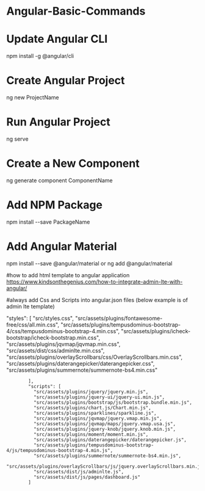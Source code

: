 # Angular-Basic-Commands

# Update Angular CLI
  npm install -g @angular/cli
  
# Create Angular Project
  ng new ProjectName
  
# Run Angular Project
  ng serve 
  
# Create a New Component 
  ng generate component ComponentName
  
# Add NPM Package 
  npm install --save PackageName
  
# Add Angular Material 
  npm install --save @angular/material
  or 
  ng add @angular/material

#how to add html template to angular application
https://www.kindsonthegenius.com/how-to-integrate-admin-lte-with-angular/

#always add Css and Scripts into angular.json files (below example is of admin lte template)

   "styles": [
              "src/styles.css",
              "src/assets/plugins/fontawesome-free/css/all.min.css",
              "src/assets/plugins/tempusdominus-bootstrap-4/css/tempusdominus-bootstrap-4.min.css",
              "src/assets/plugins/icheck-bootstrap/icheck-bootstrap.min.css",
              "src/assets/plugins/jqvmap/jqvmap.min.css",
              "src/assets/dist/css/adminlte.min.css",
              "src/assets/plugins/overlayScrollbars/css/OverlayScrollbars.min.css",
              "src/assets/plugins/daterangepicker/daterangepicker.css",
              "src/assets/plugins/summernote/summernote-bs4.min.css"

            ],
            "scripts": [
              "src/assets/plugins/jquery/jquery.min.js",
              "src/assets/plugins/jquery-ui/jquery-ui.min.js",
              "src/assets/plugins/bootstrap/js/bootstrap.bundle.min.js",
              "src/assets/plugins/chart.js/Chart.min.js",
              "src/assets/plugins/sparklines/sparkline.js",
              "src/assets/plugins/jqvmap/jquery.vmap.min.js",
              "src/assets/plugins/jqvmap/maps/jquery.vmap.usa.js",
              "src/assets/plugins/jquery-knob/jquery.knob.min.js",
              "src/assets/plugins/moment/moment.min.js",
              "src/assets/plugins/daterangepicker/daterangepicker.js",
              "src/assets/plugins/tempusdominus-bootstrap-4/js/tempusdominus-bootstrap-4.min.js",
              "src/assets/plugins/summernote/summernote-bs4.min.js",
              "src/assets/plugins/overlayScrollbars/js/jquery.overlayScrollbars.min.js",
              "src/assets/dist/js/adminlte.js",
              "src/assets/dist/js/pages/dashboard.js"
            ]
